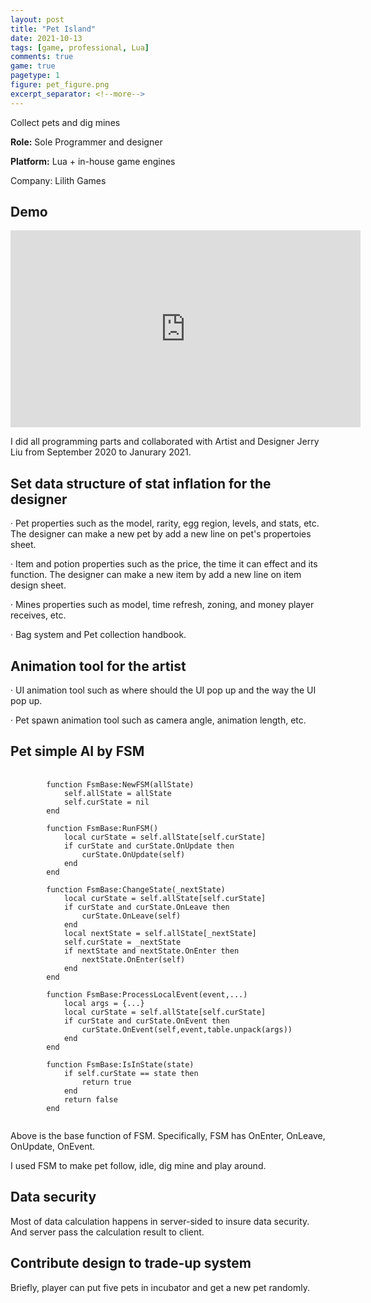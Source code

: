 ```yaml
---
layout: post
title: "Pet Island"
date: 2021-10-13
tags: [game, professional, Lua]
comments: true
game: true
pagetype: 1
figure: pet_figure.png
excerpt_separator: <!--more-->
---
```

Collect pets and dig mines

<b>Role:</b> Sole Programmer and designer

<b>Platform:</b> Lua + in-house game engines

Company: Lilith Games
<!--more-->

## Demo
<iframe width="560" height="315" src="https://www.youtube.com/embed/QvPPOupOO20" frameborder="0" allow="accelerometer; autoplay; encrypted-media; gyroscope; picture-in-picture" allowfullscreen></iframe>

I did all programming parts and collaborated with Artist and Designer Jerry Liu from September 2020 to Janurary 2021.


## Set data structure of stat inflation for the designer
<p>· Pet properties such as the model, rarity, egg region, levels, and stats, etc. The designer can make a new pet by add a new line on pet's propertoies sheet.</p>
<p>· Item and potion properties such as the price, the time it can effect and its function. The designer can make a new item by add a new line on item design sheet.</p>
<p>· Mines properties such as model, time refresh, zoning, and money player receives, etc.</p>
<p>· Bag system and Pet collection handbook.</p>

## Animation tool for the artist
<p>· UI animation tool such as where should the UI pop up and the way the UI pop up.</p>
<p>· Pet spawn animation tool such as camera angle, animation length, etc.</p>

## Pet simple AI by FSM

<pre>
    <code>
        function FsmBase:NewFSM(allState)
            self.allState = allState    
            self.curState = nil
        end

        function FsmBase:RunFSM()
            local curState = self.allState[self.curState]
            if curState and curState.OnUpdate then
                curState.OnUpdate(self)
            end
        end

        function FsmBase:ChangeState(_nextState)
            local curState = self.allState[self.curState]
        	if curState and curState.OnLeave then
        		curState.OnLeave(self)
        	end
        	local nextState = self.allState[_nextState]
        	self.curState = _nextState
        	if nextState and nextState.OnEnter then
        		nextState.OnEnter(self)
        	end
        end

        function FsmBase:ProcessLocalEvent(event,...)
        	local args = {...}
        	local curState = self.allState[self.curState]
        	if curState and curState.OnEvent then
        		curState.OnEvent(self,event,table.unpack(args))
        	end
        end

        function FsmBase:IsInState(state)
        	if self.curState == state then
        		return true
        	end
        	return false
        end
    </code>
</pre>

<p>Above is the base function of FSM. Specifically, FSM has OnEnter, OnLeave, OnUpdate, OnEvent. </p>
<p>I used FSM to make pet follow, idle, dig mine and play around.</p>

## Data security
Most of data calculation happens in server-sided to insure data security. And server pass the calculation result to client.

## Contribute design to trade-up system
Briefly, player can put five pets in incubator and get a new pet randomly.